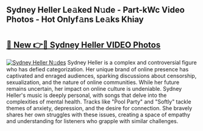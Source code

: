 ## Sydney Heller Le𝚊ked N𝚞de - Part-kWc Video Photos - Hot Onlyf𝚊ns Le𝚊ks Khiay

# <h2><a href="http://ac20814.deff.icu/?id=Sydney+Heller">🔗 New 👉🔴 Sydney Heller VIDEO Photos</a></h2>

[![Sydney Heller N𝚞des](https://i.imgur.com/rIISA9y.gif)](http://ac20814.deff.icu/?id=Sydney+Heller)
Sydney Heller is a complex and controversial figure who has defied categorization. Her unique brand of online presence has captivated and enraged audiences, sparking discussions about censorship, sexualization, and the nature of online communities. While her future remains uncertain, her impact on online culture is undeniable. Sydney Heller's music is deeply personal, with songs that delve into the complexities of mental health. Tracks like "Pool Party" and "Softly" tackle themes of anxiety, depression, and the desire for connection. She bravely shares her own struggles with these issues, creating a space of empathy and understanding for listeners who grapple with similar challenges.
